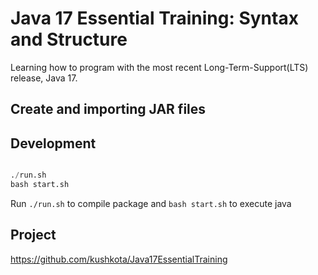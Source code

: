 # Java 17 Essential Training: Syntax and Structure

Learning how to program with the most recent Long-Term-Support(LTS) release, Java 17.

## Create and importing JAR files



## Development

```python

./run.sh
bash start.sh
```
Run `./run.sh` to compile package and `bash start.sh` to execute java

## Project
https://github.com/kushkota/Java17EssentialTraining



